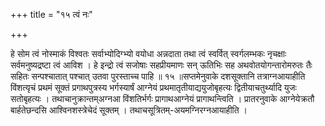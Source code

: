 +++
title = "१५ त्वं नः"

+++

हे सोम त्वं नोस्माकं विश्वतः सर्वाभ्योदिग्भ्यो वयोधा अन्नदाता तथा त्वं स्वर्वित् स्वर्गलम्भकः नृचक्षाः सर्वमनुष्यद्रष्टा त्वं आविश । हे इन्द्रो त्वं सजोषाः सहप्रीयमाणः सन् ऊतिभिः सह अथवोतयोगन्तारोमरुतः तैः सहितः सन्पश्चातात् पश्चात् उतवा पुरस्ताच्च पाहि ॥ १५ ॥सप्तमेनुवाके दशसूक्तानि तत्राग्नआयाहीति विंशत्यृचं प्रथमं सूक्तं प्रगाथपुत्रस्य भर्गस्यार्षं आग्नेयं प्रथमातृतीयाद्ययुजोबृहत्यः द्वितीयाचतुर्थ्यादि युजः सतोबृहत्यः । तथाचानुक्रान्तम्अग्नआ विंशतिर्भर्गः प्रागाथआग्नेयं प्रागाथन्त्विति । प्रातरनुवाके आग्नेयेक्रतौ बार्हतेछन्दसि आश्विनशस्त्रेचेदं सूक्तम् । तथाचसूत्रितम्-अयमग्निरग्नआयाहीति ।